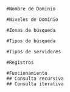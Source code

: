 	#Nombre de Dominio
	
	#Niveles de Dominio
	
	#Zonas de búsqueda

	#Tipos de búsqueda
	
	#Tipos de servidores

	#Registros

	#Funcionamiento 
	## Consulta recursiva 
	## Consulta iterativa


